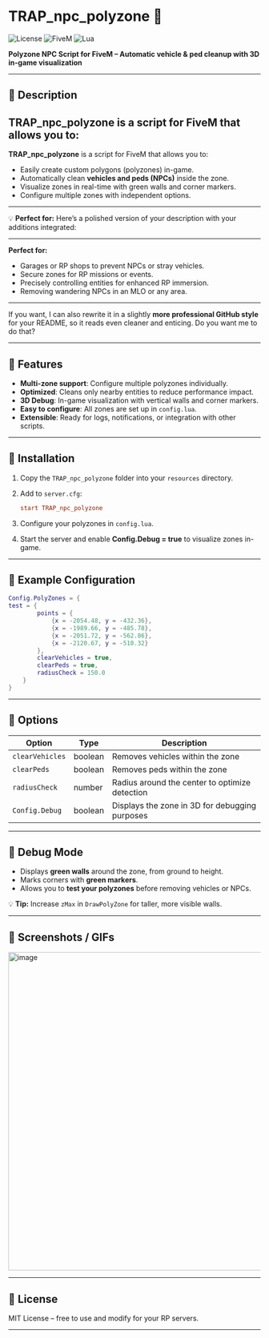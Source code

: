 # TRAP_npc_polyzone 🚀

![License](https://img.shields.io/badge/License-MIT-green) ![FiveM](https://img.shields.io/badge/FiveM-Compatible-blue) ![Lua](https://img.shields.io/badge/Language-Lua-orange)

**Polyzone NPC Script for FiveM – Automatic vehicle & ped cleanup with 3D in-game visualization**

---

## 🔹 Description

**TRAP_npc_polyzone** is a **script** for **FiveM** that allows you to:
---
**TRAP_npc_polyzone** is a script for FiveM that allows you to:

* Easily create custom polygons (polyzones) in-game.
* Automatically clean **vehicles and peds (NPCs)** inside the zone.
* Visualize zones in real-time with green walls and corner markers.
* Configure multiple zones with independent options.

---


💡 **Perfect for:**
Here’s a polished version of your description with your additions integrated:

---

**Perfect for:**

* Garages or RP shops to prevent NPCs or stray vehicles.
* Secure zones for RP missions or events.
* Precisely controlling entities for enhanced RP immersion.
* Removing wandering NPCs in an MLO or any area.

---

If you want, I can also rewrite it in a slightly **more professional GitHub style** for your README, so it reads even cleaner and enticing. Do you want me to do that?

---

## 🔹 Features

* **Multi-zone support**: Configure multiple polyzones individually.
* **Optimized**: Cleans only nearby entities to reduce performance impact.
* **3D Debug**: In-game visualization with vertical walls and corner markers.
* **Easy to configure**: All zones are set up in `config.lua`.
* **Extensible**: Ready for logs, notifications, or integration with other scripts.

---

## 🔹 Installation

1. Copy the `TRAP_npc_polyzone` folder into your `resources` directory.
2. Add to `server.cfg`:

   ```cfg
   start TRAP_npc_polyzone
   ```
3. Configure your polyzones in `config.lua`.
4. Start the server and enable **Config.Debug = true** to visualize zones in-game.

---

## 🔹 Example Configuration

```lua
Config.PolyZones = {
test = {
        points = {
            {x = -2054.48, y = -432.36},
            {x = -1989.66, y = -485.78},
            {x = -2051.72, y = -562.86},
            {x = -2120.67, y = -510.32}
        },
        clearVehicles = true,
        clearPeds = true,
        radiusCheck = 150.0
    }
}
```

---

## 🔹 Options

| Option          | Type    | Description                                    |
| --------------- | ------- | ---------------------------------------------- |
| `clearVehicles` | boolean | Removes vehicles within the zone               |
| `clearPeds`     | boolean | Removes peds within the zone                   |
| `radiusCheck`   | number  | Radius around the center to optimize detection |
| `Config.Debug`  | boolean | Displays the zone in 3D for debugging purposes |

---

## 🔹 Debug Mode

* Displays **green walls** around the zone, from ground to height.
* Marks corners with **green markers**.
* Allows you to **test your polyzones** before removing vehicles or NPCs.

💡 **Tip:** Increase `zMax` in `DrawPolyZone` for taller, more visible walls.

---

## 🔹 Screenshots / GIFs

<img width="1044" height="636" alt="image" src="https://github.com/user-attachments/assets/ee3135e1-ad2a-495d-9b54-5657c3329b9d" />

---

## 🔹 License

MIT License – free to use and modify for your RP servers.

---


